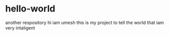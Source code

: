# hello-world
another respository
hi iam umesh
this is my project to tell the world that iam very intaligent
